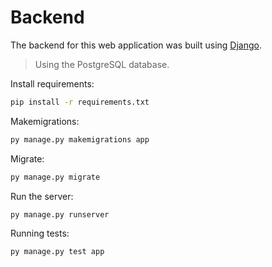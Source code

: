 # Backend

The backend for this web application was built using [Django](https://www.djangoproject.com/).

> Using the PostgreSQL database.

Install requirements:

```sh
pip install -r requirements.txt
```

Makemigrations:

```sh
py manage.py makemigrations app
```

Migrate:

```sh
py manage.py migrate
```

Run the server:

```sh
py manage.py runserver
```

Running tests:

```sh
py manage.py test app
```
